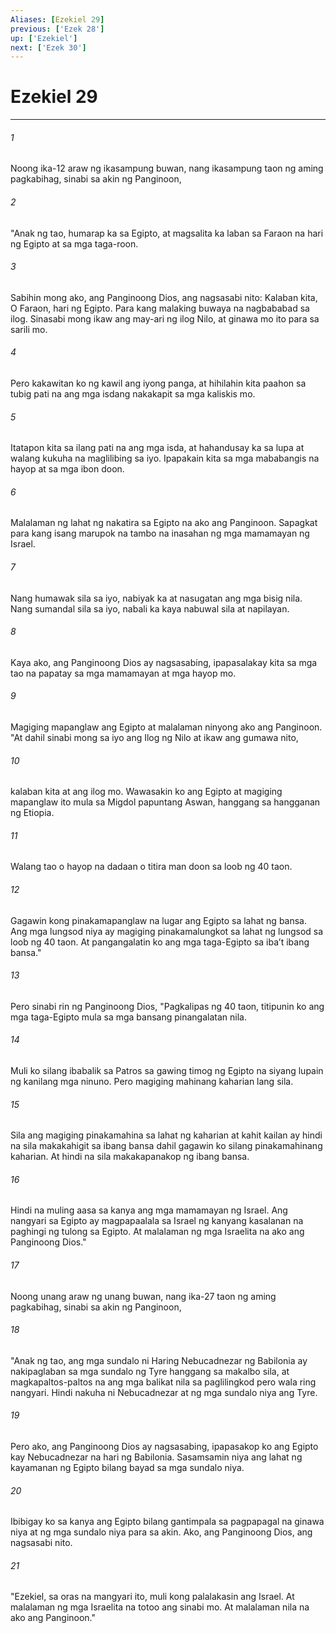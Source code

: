 ```yaml
---
Aliases: [Ezekiel 29]
previous: ['Ezek 28']
up: ['Ezekiel']
next: ['Ezek 30']
---
```

# Ezekiel 29

***

###### 1
Noong ika-12 araw ng ikasampung buwan, nang ikasampung taon ng aming pagkabihag, sinabi sa akin ng Panginoon, 

###### 2
"Anak ng tao, humarap ka sa Egipto, at magsalita ka laban sa Faraon na hari ng Egipto at sa mga taga-roon. 

###### 3
Sabihin mong ako, ang Panginoong Dios, ang nagsasabi nito: Kalaban kita, O Faraon, hari ng Egipto. Para kang malaking buwaya na nagbababad sa ilog. Sinasabi mong ikaw ang may-ari ng ilog Nilo, at ginawa mo ito para sa sarili mo. 

###### 4
Pero kakawitan ko ng kawil ang iyong panga, at hihilahin kita paahon sa tubig pati na ang mga isdang nakakapit sa mga kaliskis mo. 

###### 5
Itatapon kita sa ilang pati na ang mga isda, at hahandusay ka sa lupa at walang kukuha na maglilibing sa iyo. Ipapakain kita sa mga mababangis na hayop at sa mga ibon doon. 

###### 6
Malalaman ng lahat ng nakatira sa Egipto na ako ang Panginoon. Sapagkat para kang isang marupok na tambo na inasahan ng mga mamamayan ng Israel. 

###### 7
Nang humawak sila sa iyo, nabiyak ka at nasugatan ang mga bisig nila. Nang sumandal sila sa iyo, nabali ka kaya nabuwal sila at napilayan. 

###### 8
Kaya ako, ang Panginoong Dios ay nagsasabing, ipapasalakay kita sa mga tao na papatay sa mga mamamayan at mga hayop mo. 

###### 9
Magiging mapanglaw ang Egipto at malalaman ninyong ako ang Panginoon. "At dahil sinabi mong sa iyo ang Ilog ng Nilo at ikaw ang gumawa nito, 

###### 10
kalaban kita at ang ilog mo. Wawasakin ko ang Egipto at magiging mapanglaw ito mula sa Migdol papuntang Aswan, hanggang sa hangganan ng Etiopia. 

###### 11
Walang tao o hayop na dadaan o titira man doon sa loob ng 40 taon. 

###### 12
Gagawin kong pinakamapanglaw na lugar ang Egipto sa lahat ng bansa. Ang mga lungsod niya ay magiging pinakamalungkot sa lahat ng lungsod sa loob ng 40 taon. At pangangalatin ko ang mga taga-Egipto sa ibaʼt ibang bansa." 

###### 13
Pero sinabi rin ng Panginoong Dios, "Pagkalipas ng 40 taon, titipunin ko ang mga taga-Egipto mula sa mga bansang pinangalatan nila. 

###### 14
Muli ko silang ibabalik sa Patros sa gawing timog ng Egipto na siyang lupain ng kanilang mga ninuno. Pero magiging mahinang kaharian lang sila. 

###### 15
Sila ang magiging pinakamahina sa lahat ng kaharian at kahit kailan ay hindi na sila makakahigit sa ibang bansa dahil gagawin ko silang pinakamahinang kaharian. At hindi na sila makakapanakop ng ibang bansa. 

###### 16
Hindi na muling aasa sa kanya ang mga mamamayan ng Israel. Ang nangyari sa Egipto ay magpapaalala sa Israel ng kanyang kasalanan na paghingi ng tulong sa Egipto. At malalaman ng mga Israelita na ako ang Panginoong Dios." 

###### 17
Noong unang araw ng unang buwan, nang ika-27 taon ng aming pagkabihag, sinabi sa akin ng Panginoon, 

###### 18
"Anak ng tao, ang mga sundalo ni Haring Nebucadnezar ng Babilonia ay nakipaglaban sa mga sundalo ng Tyre hanggang sa makalbo sila, at magkapaltos-paltos na ang mga balikat nila sa paglilingkod pero wala ring nangyari. Hindi nakuha ni Nebucadnezar at ng mga sundalo niya ang Tyre. 

###### 19
Pero ako, ang Panginoong Dios ay nagsasabing, ipapasakop ko ang Egipto kay Nebucadnezar na hari ng Babilonia. Sasamsamin niya ang lahat ng kayamanan ng Egipto bilang bayad sa mga sundalo niya. 

###### 20
Ibibigay ko sa kanya ang Egipto bilang gantimpala sa pagpapagal na ginawa niya at ng mga sundalo niya para sa akin. Ako, ang Panginoong Dios, ang nagsasabi nito. 

###### 21
"Ezekiel, sa oras na mangyari ito, muli kong palalakasin ang Israel. At malalaman ng mga Israelita na totoo ang sinabi mo. At malalaman nila na ako ang Panginoon."
